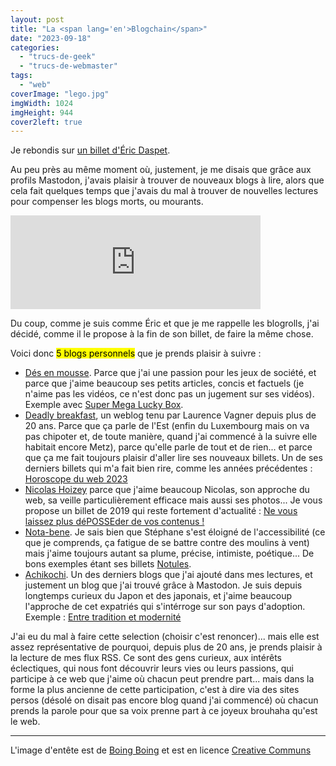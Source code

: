 ```yaml
---
layout: post
title: "La <span lang='en'>Blogchain</span>"
date: "2023-09-18"
categories: 
  - "trucs-de-geek"
  - "trucs-de-webmaster"
tags:
  - "web"
coverImage: "lego.jpg"
imgWidth: 1024
imgHeight: 944
cover2left: true
---
```


Je rebondis sur <a href="https://n.survol.fr/n/la-blogchain">un billet d'Éric Daspet</a>. 

Au peu près au même moment où, justement, je me disais que grâce aux profils Mastodon, j'avais plaisir à trouver de nouveaux blogs à lire, alors que cela fait quelques temps que j'avais du mal à trouver de nouvelles lectures pour compenser les blogs morts, ou mourants.

<div class="center"><iframe src="https://mamot.fr/@zemoko/111056481318136410/embed" class="mastodon-embed" style="max-width: 100%; border: 0" width="400" allowfullscreen="allowfullscreen"></iframe></div><script src="https://mamot.fr/embed.js" async="async"></script>

Du coup, comme je suis comme Éric et que je me rappelle les blogrolls, j'ai décidé, comme il le propose à la fin de son billet, de faire la même chose.

Voici donc <mark>5&nbsp;blogs personnels</mark> que je prends plaisir à suivre&nbsp;:

- <a href="https://des-en-mousse.com/">Dés en mousse</a>. Parce que j'ai une passion pour les jeux de société, et parce que j'aime beaucoup ses petits articles, concis et factuels (je n'aime pas les vidéos, ce n'est donc pas un jugement sur ses vidéos). Exemple avec <a href="https://des-en-mousse.com/super-mega-lucky-box-presentation-du-jeu/">Super Mega Lucky Box</a>.
- <a href="https://weblog.redisdead.net/main/">Deadly breakfast</a>, un weblog tenu par Laurence Vagner depuis plus de 20&nbsp;ans. Parce que ça parle de l'Est (enfin du Luxembourg mais on va pas chipoter et, de toute manière, quand j'ai commencé à la suivre elle habitait encore Metz), parce qu'elle parle de tout et de rien... et parce que ça me fait toujours plaisir d'aller lire ses nouveaux billets. Un de ses derniers billets qui m'a fait bien rire, comme les années précédentes&nbsp;: <a href="https://weblog.redisdead.net/main/post/2023/01/10/Horoscope-du-web-2023">Horoscope du web 2023</a>
- <a href="https://nicolas-hoizey.com/billets/">Nicolas Hoizey</a> parce que j'aime beaucoup Nicolas, son approche du web, sa veille particulièrement efficace mais aussi ses photos... Je vous propose un billet de 2019 qui reste fortement d'actualité&nbsp;: <a href="https://nicolas-hoizey.com/talks/2019/10/10/ne-vous-laissez-plus-deposseder-de-vos-contenus/">Ne vous laissez plus déPOSSEder de vos contenus&nbsp;!</a>
- <a href="https://nota-bene.org/">Nota-bene</a>. Je sais bien que Stéphane s'est éloigné de l'accessibilité (ce que je  comprends, ça fatigue de se battre contre des moulins à vent) mais j'aime toujours autant sa plume, précise, intimiste, poétique... De bons exemples étant ses billets <a href="https://nota-bene.org/Notules-du-31-aout-2023">Notules</a>.
- <a href="https://achikochi.tokyo/">Achikochi</a>. Un des derniers blogs que j'ai ajouté dans mes lectures, et justement un blog que j'ai trouvé grâce à Mastodon. Je suis depuis longtemps curieux du Japon et des japonais, et j'aime beaucoup l'approche de cet expatriés qui s'intérroge sur son pays d'adoption. Exemple&nbsp;: <a href="https://achikochi.tokyo/2023/entre-tradition-et-modernite/">Entre tradition et modernité</a>

J'ai eu du mal à faire cette selection (choisir c'est renoncer)... mais elle est assez représentative de pourquoi, depuis plus de 20&nbsp;ans, je prends plaisir à la lecture de mes flux <abbr>RSS</abbr>. Ce sont des gens curieux, aux intérêts éclectiques, qui nous font découvrir leurs vies ou leurs passions, qui participe à ce web que j'aime où chacun peut prendre part... mais dans la forme la plus ancienne de cette participation, c'est à dire via des sites persos (désolé on disait pas encore blog quand j'ai commencé) où chacun prends la parole pour que sa voix prenne part à ce joyeux brouhaha qu'est le web.

<hr />

L'image d'entête est de <a href="https://boingboing.net/">Boing Boing</a> et est en licence <a href="https://creativecommons.org/" lang="en">Creative Communs</a>
